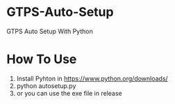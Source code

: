# GTPS-Auto-Setup
GTPS Auto Setup With Python

# How To Use
1. Install Pyhton in https://www.python.org/downloads/
2. python autosetup.py
3. or you can use the exe file in release
